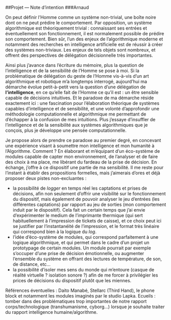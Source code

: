 ##Projet — Note d’intention
###Arnaud


On peut définir l’Homme comme un système non-trivial, une boîte noire dont on ne peut prédire le comportement. Par opposition, un système algorithmique est théoriquement trivial : connaissant ses entrées et éventuellement son fonctionnement, il est normalement possible de prédire son comportement.
Bien sûr, l’un des enjeux de l’algorithmique moderne et notamment des recherches en intelligence artificielle est de réussir à créer des systèmes non-triviaux. Les enjeux de tels objets sont nombreux, et offrent des perspectives de délégation décisionnelle très importantes.

Ainsi plus j’avance dans l’écriture du mémoire, plus la question de l’intelligence et de la sensibilité de l’Homme se pose à moi.
Si la problématique de délégation du geste de l’Homme vis-à-vis d’un art algorithmique et robotique m’a longtemps interrogé, aujourd’hui ma démarche évolue petit-à-petit vers la question d’une délégation de **l’intelligence**, en ce qu’elle fait de l’Homme ce qu’il est : un être sensible capable de décisions intuitives. 
Et le paradoxe de ma démarche réside exactement ici : une fascination pour l’élaboration théorique de systèmes capables d’intelligence et de sensibilité, et une volonté d’approfondir une méthodologie computationnelle et algorithmique me permettant de d’échapper à la confusion de mes intuitions. Plus j’essaye d’insuffler de l’intelligence et de la sensibilité aux systèmes algorithmiques que je conçois, plus je développe une pensée computationnelle.

Je propose alors de prendre ce paradoxe au premier degré, en concevant une expérience visant à soumettre mon intelligence et mon humanité à l’Algorithme. Comment ? En élaborant et m’équipant d’un éco-système de modules capable de capter mon environnement, de l’analyser et de faire des choix à ma place, me libérant du fardeau de la prise de décision. En échange, j’offre à ce dispositif une partie de ma sensibilité.
Il me reste pour l’instant à établir des propositions formelles, mais j’aimerais d’ores et déjà proposer deux pistes non-excluantes :
- la possibilité de *logger* en temps réel les captations et prises de décisions, afin non seulement d’offrir une visibilité sur le fonctionnement du dispositif, mais également de pouvoir analyser le jeu d’entrées (les différentes captations) par rapport au jeu de sorties (mon comportement induit par le dispositif). Cela fait un certain temps que j’ai envie d’expérimenter le medium de l’imprimante thermique (qui sert habituellement à l’impression de tickets de caisse), et ce choix peut ici se justifier par l’instantanéité de l’impression, et le format très linéaire qui correspond bien à la logique du *log*.
- l’idée d’éco-système de modules, qui correspond parfaitement à une logique algorithmique, et qui permet dans le cadre d’un projet un prototypage de certain modules. Un module pourrait par exemple s’occuper d’une prise de décision émotionnelle, ou augmenter l’ensemble du système en offrant des lectures de température, de son, de distance, etc...
- la possibilité d’isoler mes sens du monde qui m’entoure (casque de réalité virtuelle ? isolation sonore ?) afin de me forcer à privilégier les prices de décisions du dispositif plutôt que les miennes.

Références éventuelles : Daito Manabé, Stellarc (Third Hand), le phone block et notamment les modules imaginés par le studio Lapka.
Ecueils : tomber dans des problématiques trop importantes de notre rapport corps/technologique (transhumanisme, cyborg...) lorsque je souhaite traiter du rapport intelligence humaine/algorithme.